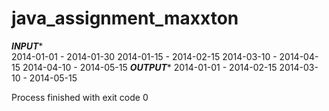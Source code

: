 # java_assignment_maxxton

*********INPUT**********  <br>
2014-01-01 - 2014-01-30
2014-01-15 - 2014-02-15
2014-03-10 - 2014-04-15
2014-04-10 - 2014-05-15
*********OUTPUT**********
2014-01-01 - 2014-02-15
2014-03-10 - 2014-05-15

Process finished with exit code 0
